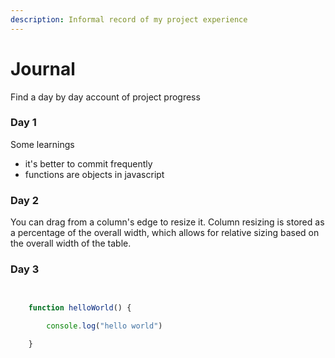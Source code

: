 ```yaml
---
description: Informal record of my project experience
---
```


# Journal

Find a day by day account of project progress

### Day 1

Some learnings
- it's better to commit frequently 
- functions are objects in javascript

### Day 2

You can drag from a column's edge to resize it. Column resizing is stored as a percentage of the overall width, which allows for relative sizing based on the overall width of the table.

### Day 3

```javascript

    
    function helloWorld() {

        console.log("hello world")

    }

```

